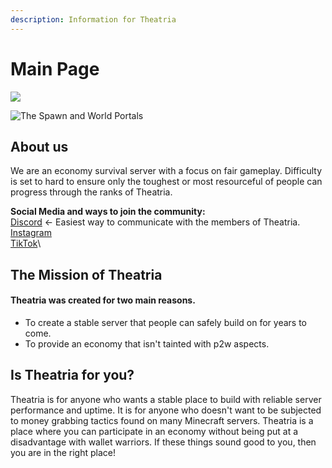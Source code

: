 ```yaml
---
description: Information for Theatria
---
```


# Main Page

![](.gitbook/assets/2021-06-12\_13.40.22.png)

![The Spawn and World Portals](.gitbook/assets/2021-06-19\_23.12.57.png)

## About us

We are an economy survival server with a focus on fair gameplay. Difficulty is set to hard to ensure only the toughest or most resourceful of people can progress through the ranks of Theatria.

**Social Media and ways to join the community:**\
[Discord](https://discord.gg/jYS5rR2HxP) <- Easiest way to communicate with the members of Theatria.\
[Instagram](https://www.instagram.com/theatriaofficial/)\
[TikTok](https://www.tiktok.com/@theatria)\


## The Mission of Theatria

#### Theatria was created for two main reasons.

* To create a stable server that people can safely build on for years to come.
* To provide an economy that isn't tainted with p2w aspects.

## Is Theatria for you?

Theatria is for anyone who wants a stable place to build with reliable server performance and uptime. It is for anyone who doesn't want to be subjected to money grabbing tactics found on many Minecraft servers. Theatria is a place where you can participate in an economy without being put at a disadvantage with wallet warriors. If these things sound good to you, then you are in the right place!
